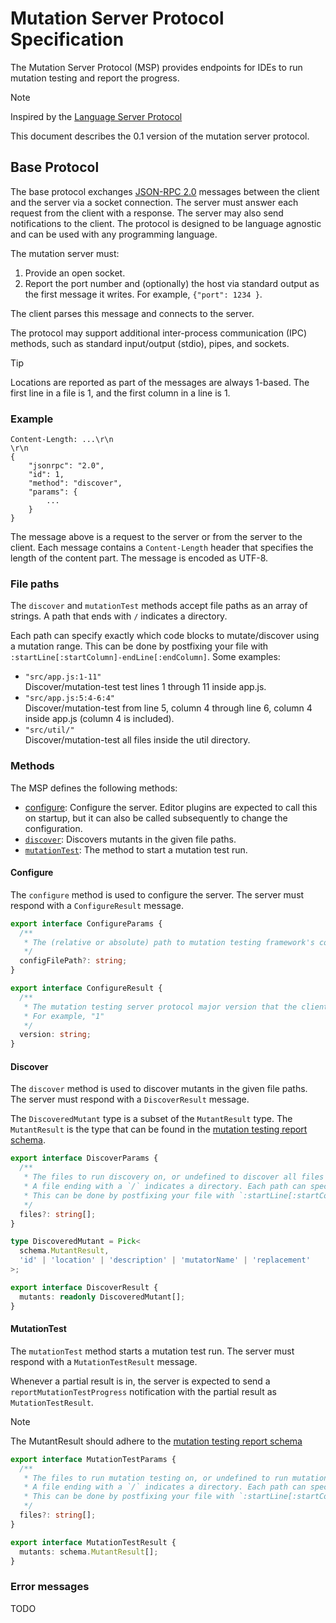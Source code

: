 # Mutation Server Protocol Specification

The Mutation Server Protocol (MSP) provides endpoints for IDEs to run mutation testing and report the progress.

> [!NOTE]  
> Inspired by the [Language Server Protocol](https://microsoft.github.io/language-server-protocol/overviews/lsp/overview/)

This document describes the 0.1 version of the mutation server protocol.

## Base Protocol

The base protocol exchanges [JSON-RPC 2.0](https://www.jsonrpc.org/) messages between the client and the server via a socket connection. The server must answer each request from the client with a response. The server may also send notifications to the client. The protocol is designed to be language agnostic and can be used with any programming language.

The mutation server must:

1. Provide an open socket.
2. Report the port number and (optionally) the host via standard output as the first message it writes. For example, `{"port": 1234 }`.

The client parses this message and connects to the server.

The protocol may support additional inter-process communication (IPC) methods, such as standard input/output (stdio), pipes, and sockets.

> [!TIP]
> Locations are reported as part of the messages are always 1-based. The first line in a file is 1, and the first column in a line is 1.

### Example

```
Content-Length: ...\r\n
\r\n
{
	"jsonrpc": "2.0",
	"id": 1,
	"method": "discover",
	"params": {
		...
	}
}
```

The message above is a request to the server or from the server to the client. Each message contains a `Content-Length` header that specifies the length of the content part. The message is encoded as UTF-8.

### File paths

The `discover` and `mutationTest` methods accept file paths as an array of strings. A path that ends with `/` indicates a directory.

Each path can specify exactly which code blocks to mutate/discover using a mutation range. This can be done by postfixing your file with `:startLine[:startColumn]-endLine[:endColumn]`. Some examples:

- `"src/app.js:1-11"` \
   Discover/mutation-test test lines 1 through 11 inside app.js.
- `"src/app.js:5:4-6:4"` \
   Discover/mutation-test from line 5, column 4 through line 6, column 4 inside app.js (column 4 is included).
- `"src/util/"` \
   Discover/mutation-test all files inside the util directory.

### Methods

The MSP defines the following methods:

- [configure](#configure): Configure the server. Editor plugins are expected to call this on startup, but it can also be called subsequently to change the configuration.
- [`discover`](#discover): Discovers mutants in the given file paths.
- [`mutationTest`](#mutationtest): The method to start a mutation test run.

#### Configure

The `configure` method is used to configure the server. The server must respond with a `ConfigureResult` message.

```ts
export interface ConfigureParams {
  /**
   * The (relative or absolute) path to mutation testing framework's config file to load.
   */
  configFilePath?: string;
}

export interface ConfigureResult {
  /**
   * The mutation testing server protocol major version that the client supports (major)
   * For example, "1"
   */
  version: string;
}
```

#### Discover

The `discover` method is used to discover mutants in the given file paths. The server must respond with a `DiscoverResult` message.

The `DiscoveredMutant` type is a subset of the `MutantResult` type. The `MutantResult` is the type that can be found in the [mutation testing report schema](https://github.com/stryker-mutator/mutation-testing-elements/blob/2902d56301cfdaa8ad2be59f3bca07bdf96f89b4/packages/report-schema/src/mutation-testing-report-schema.json#L37).

```ts
export interface DiscoverParams {
  /**
   * The files to run discovery on, or undefined to discover all files in the current project.
   * A file ending with a `/` indicates a directory. Each path can specify exactly which code blocks to mutate/discover using a mutation range.
   * This can be done by postfixing your file with `:startLine[:startColumn]-endLine[:endColumn]`.
   */
  files?: string[];
}

type DiscoveredMutant = Pick<
  schema.MutantResult,
  'id' | 'location' | 'description' | 'mutatorName' | 'replacement'
>;

export interface DiscoverResult {
  mutants: readonly DiscoveredMutant[];
}
```

#### MutationTest

The `mutationTest` method starts a mutation test run. The server must respond with a `MutationTestResult` message.

Whenever a partial result is in, the server is expected to send a `reportMutationTestProgress` notification with the partial result as `MutationTestResult`.

> [!NOTE]
> The MutantResult should adhere to the [mutation testing report schema](https://github.com/stryker-mutator/mutation-testing-elements/blob/2902d56301cfdaa8ad2be59f3bca07bdf96f89b4/packages/report-schema/src/mutation-testing-report-schema.json#L37)

```ts
export interface MutationTestParams {
  /**
   * The files to run mutation testing on, or undefined to run mutation testing on all files in the current project.
   * A file ending with a `/` indicates a directory. Each path can specify exactly which code blocks to mutate/discover using a mutation range.
   * This can be done by postfixing your file with `:startLine[:startColumn]-endLine[:endColumn]`.
   */
  files?: string[];
}

export interface MutationTestResult {
  mutants: schema.MutantResult[];
}
```

### Error messages

TODO
